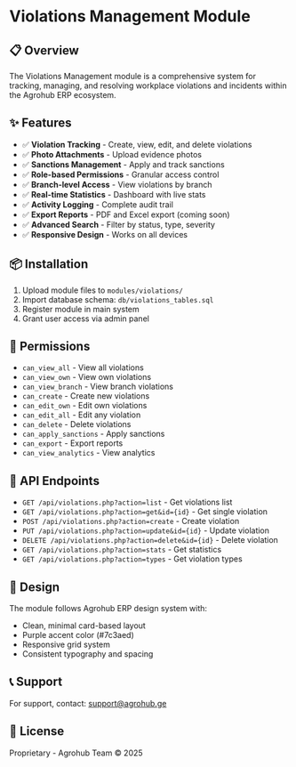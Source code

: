 # Violations Management Module

## 📋 Overview

The Violations Management module is a comprehensive system for tracking, managing, and resolving workplace violations and incidents within the Agrohub ERP ecosystem.

## ✨ Features

- ✅ **Violation Tracking** - Create, view, edit, and delete violations
- ✅ **Photo Attachments** - Upload evidence photos
- ✅ **Sanctions Management** - Apply and track sanctions
- ✅ **Role-based Permissions** - Granular access control
- ✅ **Branch-level Access** - View violations by branch
- ✅ **Real-time Statistics** - Dashboard with live stats
- ✅ **Activity Logging** - Complete audit trail
- ✅ **Export Reports** - PDF and Excel export (coming soon)
- ✅ **Advanced Search** - Filter by status, type, severity
- ✅ **Responsive Design** - Works on all devices

## 📦 Installation

1. Upload module files to `modules/violations/`
2. Import database schema: `db/violations_tables.sql`
3. Register module in main system
4. Grant user access via admin panel

## 🔐 Permissions

- `can_view_all` - View all violations
- `can_view_own` - View own violations
- `can_view_branch` - View branch violations
- `can_create` - Create new violations
- `can_edit_own` - Edit own violations
- `can_edit_all` - Edit any violation
- `can_delete` - Delete violations
- `can_apply_sanctions` - Apply sanctions
- `can_export` - Export reports
- `can_view_analytics` - View analytics

## 📡 API Endpoints

- `GET /api/violations.php?action=list` - Get violations list
- `GET /api/violations.php?action=get&id={id}` - Get single violation
- `POST /api/violations.php?action=create` - Create violation
- `PUT /api/violations.php?action=update&id={id}` - Update violation
- `DELETE /api/violations.php?action=delete&id={id}` - Delete violation
- `GET /api/violations.php?action=stats` - Get statistics
- `GET /api/violations.php?action=types` - Get violation types

## 🎨 Design

The module follows Agrohub ERP design system with:
- Clean, minimal card-based layout
- Purple accent color (#7c3aed)
- Responsive grid system
- Consistent typography and spacing

## 📞 Support

For support, contact: support@agrohub.ge

## 📄 License

Proprietary - Agrohub Team © 2025